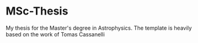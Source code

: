 # MSc-Thesis
My thesis for the Master's degree in Astrophysics.
The template is heavily based on the work of Tomas Cassanelli
